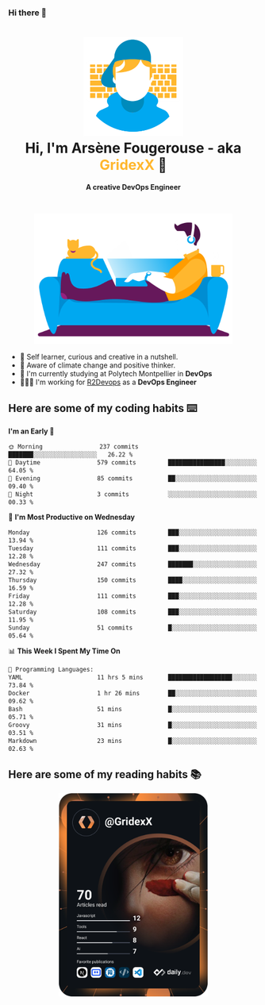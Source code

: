 ### Hi there 👋

<!--
**GridexX/gridexx** is a ✨ _special_ ✨ repository because its `README.md` (this file) appears on your GitHub profile.

Here are some ideas to get you started:

- 🔭 I’m currently working on ...
- 🌱 I’m currently learning ...
- 👯 I’m looking to collaborate on ...
- 🤔 I’m looking for help with ...
- 💬 Ask me about ...
- 📫 How to reach me: ...
- 😄 Pronouns: ...
- ⚡ Fun fact: ...
-->


<!-- Header -->
<h1 align="center">
  <img src="./images/user_profile.png" width="200">
  <br>
  Hi, I'm Arsène Fougerouse - aka <span style="color:#ffb72e">GridexX</span> 👋
</h1>


<p align="center">
  <b>A creative DevOps Engineer </b>
</p>
<br/>
<p align="center">
  <img src="./images/man_couch.png" width="400">
</p>

- 🎨 Self learner, curious and creative in a nutshell. 
- 🌱 Aware of climate change and positive thinker.
- 📕 I'm currently studying at Polytech Montpellier in **DevOps**
- 👨🏻‍💻 I'm working for [R2Devops](https://r2devops.io) as a **DevOps Engineer**


## Here are some of my coding habits ⌨️

<!-- Add a section about tech and Ops stack
  Like this one : https://github.com/Xanthus58#-tech-stack
-->
<!--START_SECTION:waka-->
**I'm an Early 🐤** 

```text
🌞 Morning                237 commits         ███████░░░░░░░░░░░░░░░░░░   26.22 % 
🌆 Daytime                579 commits         ████████████████░░░░░░░░░   64.05 % 
🌃 Evening                85 commits          ██░░░░░░░░░░░░░░░░░░░░░░░   09.40 % 
🌙 Night                  3 commits           ░░░░░░░░░░░░░░░░░░░░░░░░░   00.33 % 
```
📅 **I'm Most Productive on Wednesday** 

```text
Monday                   126 commits         ███░░░░░░░░░░░░░░░░░░░░░░   13.94 % 
Tuesday                  111 commits         ███░░░░░░░░░░░░░░░░░░░░░░   12.28 % 
Wednesday                247 commits         ███████░░░░░░░░░░░░░░░░░░   27.32 % 
Thursday                 150 commits         ████░░░░░░░░░░░░░░░░░░░░░   16.59 % 
Friday                   111 commits         ███░░░░░░░░░░░░░░░░░░░░░░   12.28 % 
Saturday                 108 commits         ███░░░░░░░░░░░░░░░░░░░░░░   11.95 % 
Sunday                   51 commits          █░░░░░░░░░░░░░░░░░░░░░░░░   05.64 % 
```


📊 **This Week I Spent My Time On** 

```text
💬 Programming Languages: 
YAML                     11 hrs 5 mins       ██████████████████░░░░░░░   73.84 % 
Docker                   1 hr 26 mins        ██░░░░░░░░░░░░░░░░░░░░░░░   09.62 % 
Bash                     51 mins             █░░░░░░░░░░░░░░░░░░░░░░░░   05.71 % 
Groovy                   31 mins             █░░░░░░░░░░░░░░░░░░░░░░░░   03.51 % 
Markdown                 23 mins             █░░░░░░░░░░░░░░░░░░░░░░░░   02.63 % 
```


<!--END_SECTION:waka-->

## Here are some of my reading habits 📚
<div  align="center">
  <img src="./images/devcard.svg" width="300">
</div>
